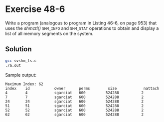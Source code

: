 # Exercise 48-6

Write a program (analogous to program in Listing 46-6, on page 953) that uses the
*shmctl()* `SHM_INFO` and `SHM_STAT` operations to obtain and display a list of all
memory segments on the system.

## Solution

```bash
gcc svshm_ls.c
./a.out
```

Sample output:

```
Maximum Index: 62
index    id           owner      perms        size            nattach
4        4            sgarciat   600         524288          2
7        7            sgarciat   600         524288          2
24       24           sgarciat   600         524288          2
51       51           sgarciat   600         524288          2
52       52           sgarciat   600         524288          2
62       62           sgarciat   600         524288          2
```
